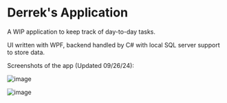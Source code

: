 # Derrek's Application
A WIP application to keep track of day-to-day tasks.

UI written with WPF, backend handled by C# with local SQL server support to store data.

Screenshots of the app (Updated 09/26/24):

![image](https://github.com/user-attachments/assets/d2a8e810-e2db-4fd6-8d9f-3bfd021d979e)

![image](https://github.com/user-attachments/assets/7b6de410-3589-40c5-a062-a3feb93d2d1b)


